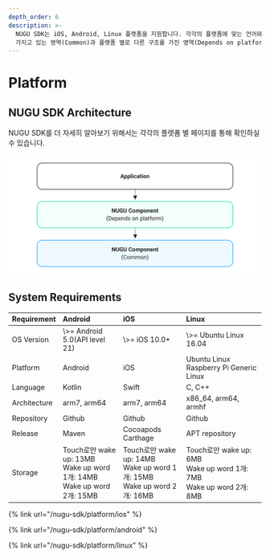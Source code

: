 ```yaml
---
depth_order: 6
description: >-
  NUGU SDK는 iOS, Android, Linux 플랫폼을 지원합니다. 각각의 플랫폼에 맞는 언어와 특성을 따르고 있으며, 동일한 구조를
  가지고 있는 영역(Common)과 플랫폼 별로 다른 구조를 가진 영역(Depends on platform)이 구분되어 있습니다.
---
```


# Platform

## NUGU SDK Architecture

NUGU SDK를 더 자세히 알아보기 위해서는 각각의 플랫폼 별 페이지를 통해 확인하실 수 있습니다.

![](../assets/images/nugu-sdk-platform-01.png)

## System Requirements

| Requirement   | Android                                                                   | iOS                                                                       | Linux                                                                  |
|:--------------|:--------------------------------------------------------------------------|:--------------------------------------------------------------------------|:-----------------------------------------------------------------------|
| OS Version    | \\\>= Android 5.0(API level 21)                                           | \\\>= iOS 10.0+                                                           | \\\>= Ubuntu Linux 16.04                                               |
| Platform      | Android                                                                   | iOS                                                                       | Ubuntu Linux Raspberry Pi Generic Linux                                |
| Language      | Kotlin                                                                    | Swift                                                                     | C, C++                                                                 |
| Architecture  | arm7, arm64                                                               | arm7, arm64                                                               | x86_64, arm64, armhf                                                   |
| Repository    | Github                                                                    | Github                                                                    | Github                                                                 |
| Release       | Maven                                                                     | Cocoapods Carthage                                                        | APT repository                                                         |
| Storage       | Touch로만 wake up: 13MB<br/>Wake up word 1개: 14MB<br/>Wake up word 2개: 15MB | Touch로만 wake up: 14MB<br/>Wake up word 1개: 15MB<br/>Wake up word 2개: 16MB | Touch로만 wake up: 6MB<br/>Wake up word 1개: 7MB<br/>Wake up word 2개: 8MB |

{% link url="/nugu-sdk/platform/ios" %}

{% link url="/nugu-sdk/platform/android" %}

{% link url="/nugu-sdk/platform/linux" %}

